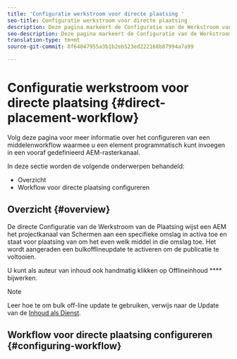 ```yaml
---
title: 'Configuratie werkstroom voor directe plaatsing '
seo-title: Configuratie werkstroom voor directe plaatsing
description: Deze pagina markeert de Configuratie van de Werkstroom van de Directe Plaatsing.
seo-description: Deze pagina markeert de Configuratie van de Werkstroom van de Directe Plaatsing.
translation-type: tm+mt
source-git-commit: 0f64047955a3b1b2eb523ed222168b87994a7a99

---
```



# Configuratie werkstroom voor directe plaatsing {#direct-placement-workflow}

Volg deze pagina voor meer informatie over het configureren van een middelenworkflow waarmee u een element programmatisch kunt invoegen in een vooraf gedefinieerd AEM-rasterkanaal.

In deze sectie worden de volgende onderwerpen behandeld:

* Overzicht
* Workflow voor directe plaatsing configureren

## Overzicht {#overview}

De directe Configuratie van de Werkstroom van de Plaatsing wijst een AEM het projectkanaal van Schermen aan een specifieke omslag in activa toe en staat voor plaatsing van om het even welk middel in die omslag toe. Het wordt aangeraden een bulkofflineupdate te activeren om de publicatie te voltooien.

U kunt als auteur van inhoud ook handmatig klikken op Offlineinhoud **** bijwerken.

>[!NOTE]
> Leer hoe te om bulk off-line update te gebruiken, verwijs naar de Update van de [Inhoud als Dienst](/help/user-guide/content-update-as-a-service.md).

## Workflow voor directe plaatsing configureren {#configuring-workflow}

